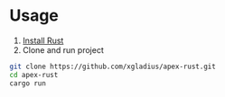 # Usage
1. [Install Rust](https://www.rust-lang.org/tools/install)
2. Clone and run project
```bash 
git clone https://github.com/xgladius/apex-rust.git 
cd apex-rust
cargo run